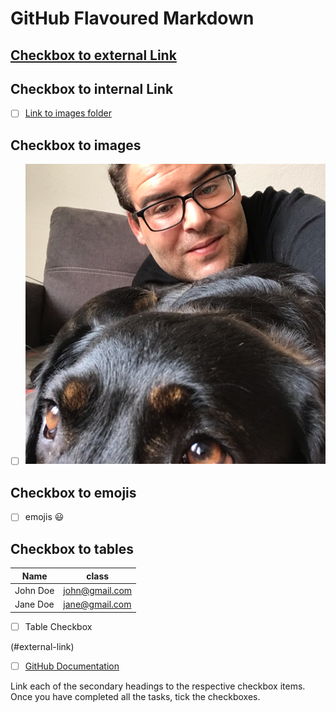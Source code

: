 # GitHub Flavoured Markdown



## [Checkbox to external Link](#external-link)

## Checkbox to internal Link

- [ ]  [Link to images folder](/images)

## Checkbox to images

- [ ] ![images](images/Profilbild_Sezai_Keskin.png)

## Checkbox to emojis

- [ ] emojis :smiley:

## Checkbox to tables

|Name    | class   |
| ------- | ------ |
| John Doe | john@gmail.com|
| Jane Doe | jane@gmail.com|

- [ ] Table Checkbox


(#external-link)

- [ ]  [GitHub Documentation](https://help.github.com/en)

Link each of the secondary headings to the respective checkbox items.
Once you have completed all the tasks, tick the checkboxes.
